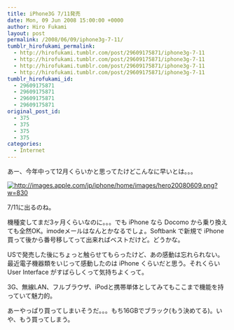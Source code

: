 ```yaml
---
title: iPhone3G 7/11発売
date: Mon, 09 Jun 2008 15:00:00 +0000
author: Hiro Fukami
layout: post
permalink: /2008/06/09/iphone3g-7-11/
tumblr_hirofukami_permalink:
  - http://hirofukami.tumblr.com/post/29609175871/iphone3g-7-11
  - http://hirofukami.tumblr.com/post/29609175871/iphone3g-7-11
  - http://hirofukami.tumblr.com/post/29609175871/iphone3g-7-11
  - http://hirofukami.tumblr.com/post/29609175871/iphone3g-7-11
tumblr_hirofukami_id:
  - 29609175871
  - 29609175871
  - 29609175871
  - 29609175871
original_post_id:
  - 375
  - 375
  - 375
  - 375
categories:
  - Internet
---
```

<div class="section">
  <p>
    あー、今年中って12月くらいかと思ってたけどこんなに早いとは。。。
  </p>
  
  <p>
    <a href="http://images.apple.com/jp/iphone/home/images/hero20080609.png" class="http-image" target="_blank"><img src="http://images.apple.com/jp/iphone/home/images/hero20080609.png?w=830" class="http-image" alt="http://images.apple.com/jp/iphone/home/images/hero20080609.png?w=830" data-recalc-dims="1" /></a>
  </p>
  
  <p>
    7/11に出るのね。
  </p>
  
  <p>
    機種変してまだ3ヶ月くらいなのに。。。でも iPhone なら Docomo から乗り換えても全然OK。imodeメールはなんとかなるでしょ。Softbank で新規で iPhone 買って後から番号移してって出来ればベストだけど。どうかな。
  </p>
  
  <p>
    USで発売した後にちょっと触らせてもらったけど、あの感動は忘れられない。最近電子機器類をいじって感動したのは iPhone くらいだと思う。それくらい User Interface がすばらしくって気持ちよくって。
  </p>
  
  <p>
    3G、無線LAN、フルブラウザ、iPodと携帯単体としてみてもここまで機能を持っていて魅力的。
  </p>
  
  <p>
    あーやっぱり買ってしまいそうだ。。。もち16GBでブラック(もう決めてる)。いや、もう買ってしまう。
  </p>
</div>